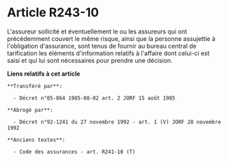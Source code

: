 # Article R243-10

L'assureur sollicité et éventuellement le ou les assureurs qui ont précédemment couvert le même risque, ainsi que la personne
assujettie à l'obligation d'assurance, sont tenus de fournir au bureau central de tarification les éléments d'information
relatifs à l'affaire dont celui-ci est saisi et qui lui sont nécessaires pour prendre une décision.

**Liens relatifs à cet article**

	**Transféré par**:

	  - Décret n°85-864 1985-08-02 art. 2 JORF 15 août 1985

	**Abrogé par**:

	  - Décret n°92-1241 du 27 novembre 1992 - art. 1 (V) JORF 28 novembre 1992

	**Anciens textes**:

	  - Code des assurances - art. R241-10 (T)
